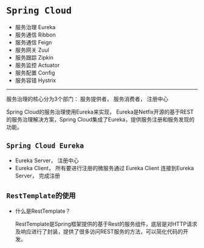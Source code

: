 # `Spring Cloud`

- 服务治理  Eureka
- 服务通信  Ribbon
- 服务通信  Feign
- 服务网关  Zuul
- 服务跟踪  Zipkin
- 服务监控  Actuator
- 服务配置  Config
- 服务容错  Hystrix

---

服务治理的核心分为3个部门：  服务提供者， 服务消费者， 注册中心 

Spring Cloud的服务治理使用Eureka来实现， Eureka是Netfix开源的基于REST的服务治理解决方案，Spring Cloud集成了Eureka，提供服务注册和服务发现的功能。

## `Spring Cloud Eureka`

- Eureka Server， 注册中心
- Eureka Client， 所有要进行注册的微服务通过 Eureka Client 连接到Eureka Server， 完成注册

## `RestTemplate的使用`

- 什么是RestTemplate？

  RestTemplate是Spring框架提供的基于Rest的服务组件，底层是对HTTP请求及响应进行了封装，提供了很多访问REST服务的方法，可以简化代码的开发。

